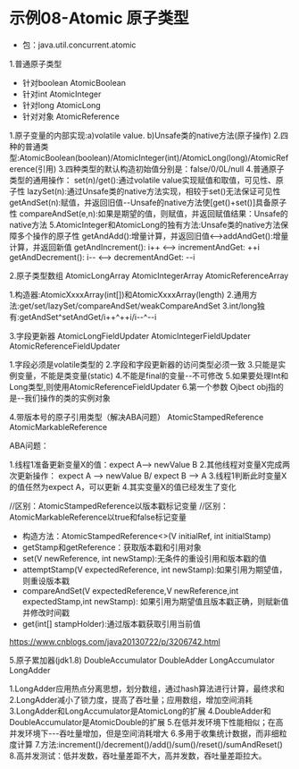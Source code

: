 # 示例08-Atomic 原子类型

- 包：java.util.concurrent.atomic

1.普通原子类型

- 针对boolean   AtomicBoolean
- 针对int       AtomicInteger
- 针对long      AtomicLong
- 针对对象      AtomicReference

1.原子变量的内部实现:a)volatile value. b)Unsafe类的native方法(原子操作)
2.四种的普通类型:AtomicBoolean(boolean)/AtomicInteger(int)/AtomicLong(long)/AtomicReference(引用)
3.四种类型的默认构造初始值分别是：false/0/0L/null
4.普通原子类型的通用操作：
  set(n)/get():通过volatile value实现赋值和取值，可见性、原子性
  lazySet(n):通过Unsafe类的native方法实现，相较于set()无法保证可见性
  getAndSet(n):赋值，并返回旧值--Unsafe的native方法使[get()+set()]具备原子性
  compareAndSet(e,n):如果是期望的值，则赋值，并返回赋值结果：Unsafe的native方法
5.AtomicInteger和AtomicLong的独有方法:Unsafe类的native方法保障多个操作的原子性
  getAndAdd():增量计算，并返回旧值<-->addAndGet():增量计算，并返回新值
  getAndIncrement(): i++ <--> incrementAndGet: ++i
  getAndDecrement(): i-- <--> decrementAndGet: --i

2.原子类型数组
AtomicLongArray
AtomicIntegerArray
AtomicReferenceArray

1.构造器:AtomicXxxxArray(int[])和AtomicXxxxArray(length)
2.通用方法:get/set/lazySet/compareAndSet/weakCompareAndSet
3.int/long独有:getAndSet^setAndGet/i++^++i/i--^--i


3.字段更新器
AtomicLongFieldUpdater
AtomicIntegerFieldUpdater
AtomicReferenceFieldUpdater

1.字段必须是volatile类型的
2.字段和字段更新器的访问类型必须一致
3.只能是实例变量，不能是类变量(static)
4.不能是final的变量--不可修改
5.如果要处理Int和Long类型,则使用AtomicReferenceFieldUpdater
6.第一个参数 Ojbect obj指的是--我们操作的类的实例对象

4.带版本号的原子引用类型（解决ABA问题）
AtomicStampedReference
AtomicMarkableReference

ABA问题：

1.线程1准备更新变量X的值：expect A--> newValue B
2.其他线程对变量X完成两次更新操作： expect A --> newValue B/ expect B --> A
3.线程1判断此时变量X的值任然为expect A，可以更新
4.其实变量X的值已经发生了变化

//区别：AtomicStampedReference以版本戳标记变量
//区别：AtomicMarkableReference以true和false标记变量

- 构造方法：AtomicStampedReference<>(V initialRef, int initialStamp)
- getStamp和getReference：获取版本戳和引用对象
- set(V newReference, int newStamp):无条件的重设引用和版本戳的值
- attemptStamp(V expectedReference, int newStamp):如果引用为期望值，则重设版本戳
- compareAndSet(V expectedReference,V newReference,int expectedStamp,int newStamp):
    如果引用为期望值且版本戳正确，则赋新值并修改时间戳
- get(int[] stampHolder):通过版本戳获取引用当前值
        
https://www.cnblogs.com/java20130722/p/3206742.html

5.原子累加器(jdk1.8)
DoubleAccumulator
DoubleAdder
LongAccumulator
LongAdder

1.LongAdder应用热点分离思想，划分数组，通过hash算法进行计算，最终求和
2.LongAdder减小了锁力度，提高了吞吐量；应用数组，增加空间消耗
3.LongAdder和LongAccumulator是AtomicLong的扩展
4.DoubleAdder和DoubleAccumulator是AtomicDouble的扩展
5.在低并发环境下性能相似；在高并发环境下---吞吐量增加，但是空间消耗增大
6.多用于收集统计数据，而非细粒度计算
7.方法:increment()/decrement()/add()/sum()/reset()/sumAndReset()
8.高并发测试：低并发数，吞吐量差距不大，高并发数，吞吐量差距拉大。


